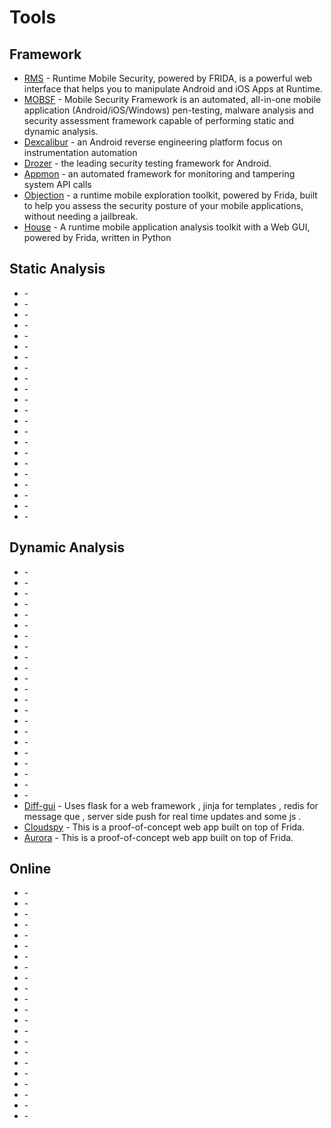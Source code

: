 # Tools

## Framework
* [RMS](https://github.com/m0bilesecurity/RMS-Runtime-Mobile-Security) - Runtime Mobile Security, powered by FRIDA, is a powerful web interface that helps you to manipulate Android and iOS Apps at Runtime.
* [MOBSF](https://github.com/MobSF/Mobile-Security-Framework-MobSF) - Mobile Security Framework is an automated, all-in-one mobile application (Android/iOS/Windows) pen-testing, malware analysis and security assessment framework capable of performing static and dynamic analysis.
* [Dexcalibur](https://github.com/FrenchYeti/dexcalibur) - an Android reverse engineering platform focus on instrumentation automation
* [Drozer](https://github.com/FSecureLABS/drozer) - the leading security testing framework for Android.
* [Appmon](https://github.com/dpnishant/appmon) -  an automated framework for monitoring and tampering system API calls
* [Objection](https://github.com/sensepost/objection) - a runtime mobile exploration toolkit, powered by Frida, built to help you assess the security posture of your mobile applications, without needing a jailbreak.
* [House](https://github.com/nccgroup/house) - A runtime mobile application analysis toolkit with a Web GUI, powered by Frida, written in Python




## Static Analysis
* [](https://github.com/JesusFreke/smali) - 
* []() - 
* []() - 
* []() - 
* []() - 
* []() - 
* []() - 
* []() - 
* []() - 
* []() - 
* []() - 
* []() - 
* []() - 
* []() - 
* []() - 
* []() - 
* []() - 
* []() - 
* []() - 
* []() - 
* []() - 
* []() - 
## Dynamic Analysis
* []() - 
* []() - 
* []() - 
* []() - 
* []() - 
* []() - 
* []() - 
* []() - 
* []() - 
* []() - 
* []() - 
* []() - 
* []() - 
* []() - 
* []() - 
* []() - 
* []() - 
* []() - 
* []() - 
* []() - 
* []() - 
* []() - 
* [Diff-gui](https://github.com/antojoseph/diff-gui) - Uses flask for a web framework , jinja for templates , redis for message que , server side push for real time updates and some js .
* [Cloudspy](https://github.com/frida/cloudspy) - This is a proof-of-concept web app built on top of Frida.
* [Aurora](https://github.com/frida/aurora) - This is a proof-of-concept web app built on top of Frida.
## Online 
* []() - 
* []() - 
* []() - 
* []() - 
* []() - 
* []() - 
* []() - 
* []() - 
* []() - 
* []() - 
* []() - 
* []() - 
* []() - 
* []() - 
* []() - 
* []() - 
* []() - 
* []() - 
* []() - 
* []() - 
* []() - 
* []() - 
